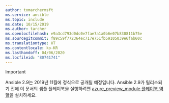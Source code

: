 ```yaml
---
author: tomarchermsft
ms.service: ansible
ms.topic: include
ms.date: 10/15/2019
ms.author: tarcher
ms.openlocfilehash: e9a3cd793d0dc0e7fae7a1a0b6e07b830811b75e
ms.sourcegitcommit: f89c59f772364ec717e751fb59105039e6fab60c
ms.translationtype: HT
ms.contentlocale: ko-KR
ms.lasthandoff: 04/06/2020
ms.locfileid: "80741741"
---
```

> [!Important]
> Ansible 2.9는 2019년 11월에 정식으로 공개될 예정입니다. Ansible 2.9가 릴리스되기 전에 이 문서의 샘플 플레이북을 실행하려면 [azure_preview_module 플레이북 역할](https://galaxy.ansible.com/Azure/azure_preview_modules)을 설치하세요.